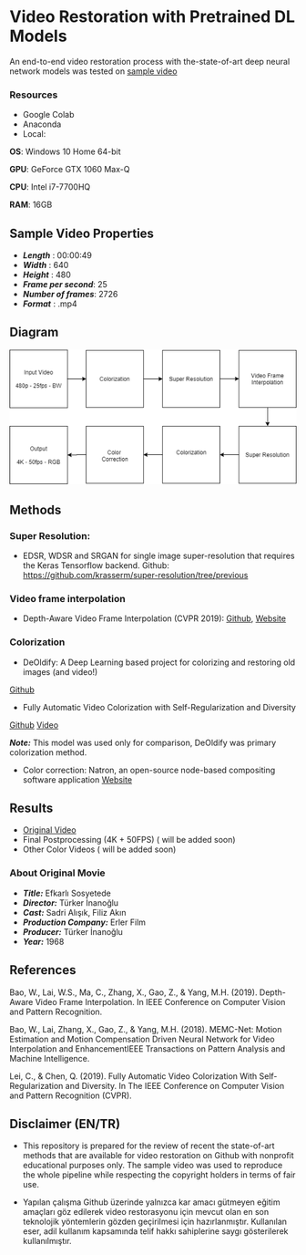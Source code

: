 # Video Restoration with Pretrained DL Models

An end-to-end video restoration process with the-state-of-art deep neural network models was tested on <a href="https://www.youtube.com/watch?v=5yeNO-l7OLc">sample video</a>

### Resources

- Google Colab
- Anaconda
- Local:

**OS**: Windows 10 Home 64-bit

**GPU**: GeForce GTX 1060 Max-Q 

**CPU**: Intel i7-7700HQ

**RAM**: 16GB


## Sample Video Properties

- ***Length*** : 00:00:49
- ***Width*** : 640
- ***Height*** : 480
- ***Frame per second***: 25
- ***Number of frames***: 2726
- ***Format*** : .mp4

## Diagram

 <p align="center"> 
    <img src="https://github.com/mburakbozbey/video-restoration/blob/master/diagram.png" alt="img">
 </p>
 
## Methods
### Super Resolution:

- EDSR, WDSR and SRGAN for single image super-resolution that requires the Keras Tensorflow backend.
Github: https://github.com/krasserm/super-resolution/tree/previous

### Video frame interpolation

- Depth-Aware Video Frame Interpolation (CVPR 2019): <a href="https://github.com/baowenbo/DAIN" target="_blank">Github</a>, <a href="https://sites.google.com/view/wenbobao/dain" target="_blank">Website</a>

### Colorization

- DeOldify: A Deep Learning based project for colorizing and restoring old images (and video!)

<a href="https://github.com/jantic/DeOldify" target="_blank">Github</a>

- Fully Automatic Video Colorization with Self-Regularization and Diversity

<a href="https://github.com/ChenyangLEI/Fully-Automatic-Video-Colorization-with-Self-Regularization-and-Diversity" target="_blank">Github</a>
<a href="https://www.youtube.com/watch?v=Y15uv2jnK-4>">Video</a>
 
 ***Note:*** This model was used only for comparison, DeOldify was primary colorization method.
 
- Color correction: Natron, an open-source node-based compositing software application
<a href="https://natrongithub.github.io" target="_blank">Website</a>

## Results

- <a href="https://www.youtube.com/watch?v=5yeNO-l7OLc">Original Video</a>
- Final Postprocessing (4K + 50FPS) ( will be added soon)
- Other Color Videos ( will be added soon)

### About Original Movie

- ***Title:*** Efkarlı Sosyetede
- ***Director:*** Türker İnanoğlu
- ***Cast:*** Sadri Alışık, Filiz Akın
- ***Production Company:*** Erler Film
- ***Producer:*** Türker İnanoğlu
- ***Year:*** 1968

## References

Bao, W., Lai, W.S., Ma, C., Zhang, X., Gao, Z., & Yang, M.H. (2019). Depth-Aware Video Frame Interpolation. In IEEE Conference on Computer Vision and Pattern Recognition.

Bao, W., Lai, Zhang, X., Gao, Z., & Yang, M.H. (2018). MEMC-Net: Motion Estimation and Motion Compensation Driven Neural Network for Video Interpolation and EnhancementIEEE Transactions on Pattern Analysis and Machine Intelligence.

Lei, C., & Chen, Q. (2019). Fully Automatic Video Colorization With Self-Regularization and Diversity. In The IEEE Conference on Computer Vision and Pattern Recognition (CVPR).

## Disclaimer (EN/TR)

- This repository is prepared for the review of recent the state-of-art methods that are available for video restoration on Github with nonprofit educational purposes only. The sample video was used to reproduce the whole pipeline while respecting the copyright holders in terms of fair use.   

- Yapılan çalışma Github üzerinde yalnızca kar amacı gütmeyen eğitim amaçları göz edilerek video restorasyonu için mevcut olan en son teknolojik yöntemlerin gözden geçirilmesi için hazırlanmıştır. Kullanılan eser, adil kullanım kapsamında telif hakkı sahiplerine saygı gösterilerek kullanılmıştır.
